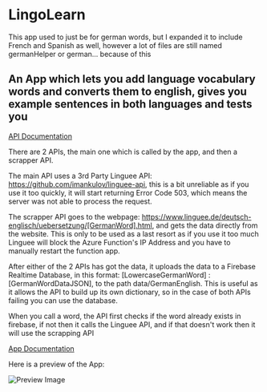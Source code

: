 # LingoLearn
This app used to just be for german words, but I expanded it to include French and Spanish as well, however a lot of files are still named germanHelper or german... because of this

## An App which lets you add language vocabulary words and converts them to english, gives you example sentences in both languages and tests you

<ins>API Documentation</ins>

There are 2 APIs, the main one which is called by the app, and then a scrapper API.

The main API uses a 3rd Party Linguee API: https://github.com/imankulov/linguee-api, this is a bit unreliable as if you use it too quickly, it will start returning Error Code 503, which means the server was not able to process the request.

The scrapper API goes to the webpage: https://www.linguee.de/deutsch-englisch/uebersetzung/[GermanWord].html, and gets the data directly from the website. This is only to be used as a last resort as if you use it too much Linguee will block the Azure Function's IP Address and you have to manually restart the function app.

After either of the 2 APIs has got the data, it uploads the data to a Firebase Realtime Database, in this format: [LowercaseGermanWord] : [GermanWordDataJSON], to the path data/GermanEnglish. This is useful as it allows the API to build up its own dictionary, so in the case of both APIs failing you can use the database.

When you call a word, the API first checks if the word already exists in firebase, if not then it calls the Linguee API, and if that doesn't work then it will use the scrapping API

<ins>App Documentation</ins>

Here is a preview of the App:

![Preview Image](https://github.com/AryaaSk/germanHelper/blob/main/5.5%20Photos/Simulator%20Screen%20Shot%20-%20iPhone%208%20Plus%20-%202022-02-02%20at%2017.31.35.png)
